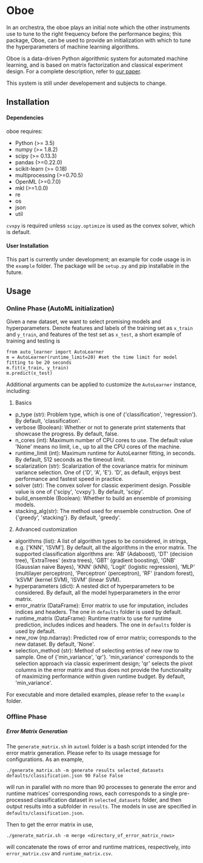 # Oboe

In an orchestra, the oboe plays an initial note which the other instruments use to tune to the right frequency before the performance begins; this package, Oboe, can be used to provide an initialization with which to tune the hyperparameters of machine learning algorithms.

Oboe is a data-driven Python algorithmic system for automated machine
learning, and is based on matrix factorization and classical experiment design. For a complete description, refer to [our paper](https://arxiv.org/abs/1808.03233).

This system is still under developement and subjects to change.

## Installation

#### Dependencies
oboe requires:
* Python (>= 3.5)
* numpy  (>= 1.8.2)
* scipy  (>= 0.13.3)
* pandas (>=0.22.0)
* scikit-learn  (>= 0.18)
* multiprocessing (>=0.70.5)
* OpenML (>=0.7.0)
* mkl (>=1.0.0)
* re
* os
* json
* util

`cvxpy` is required unless `scipy.optimize` is used as the convex solver, which is default.

#### User Installation
This part is currently under development; an example for code usage is in the `example` folder. The package will be `setup.py` and pip installable in the future.

## Usage

### Online Phase (AutoML initialization)
Given a new dataset, we want to select promising models and hyperparameters. Denote features and labels of the training set as `x_train` and `y_train`, and features of the test set as `x_test`, a short example of training and testing is
```
from auto_learner import AutoLearner
m = AutoLearner(runtime_limit=20) #set the time limit for model fitting to be 20 seconds
m.fit(x_train, y_train)
m.predict(x_test)
```
Additional arguments can be applied to customize the `AutoLearner` instance, including:
1. Basics
* p_type (str): Problem type, which is one of {'classification', 'regression'}. By default, 'classification'.
* verbose (Boolean): Whether or not to generate print statements that showcase the progress. By default, false.
* n_cores (int): Maximum number of CPU cores to use. The default value 'None' means no limit, i.e., up to all the CPU cores of the machine.
* runtime_limit (int): Maximum runtime for AutoLearner fitting, in seconds. By default, 512 seconds as the timeout limit.
* scalarization (str): Scalarization of the covariance matrix for mininum variance selection. One of {'D', 'A', 'E'}. 'D', as default, enjoys best performance and fastest speed in practice.
* solver (str): The convex solver for classic experiment design. Possible value is one of {'scipy', 'cvxpy'}. By default, 'scipy'.
* build_ensemble (Boolean): Whether to build an ensemble of promising models.
* stacking_alg(str): The method used for ensemble construction. One of {'greedy', 'stacking'}. By default, 'greedy'.

2. Advanced customization
* algorithms (list): A list of algorithm types to be considered, in strings, e.g. ['KNN', 'lSVM']. By default, all the algorithms in the error matrix. The supported classification algorithms are: 'AB' (Adaboost), 'DT' (decision tree), 'ExtraTrees' (extra trees), 'GBT' (gradient boosting), 'GNB' (Gaussian naive Bayes), 'KNN' (kNN), 'Logit' (logistic regression), 'MLP' (multilayer perceptron), 'Perceptron' (perceptron), 'RF' (random forest), 'kSVM' (kernel SVM), 'lSVM' (linear SVM).
* hyperparameters (dict): A nested dict of hyperparameters to be considered. By default, all the model hyperparameters in the error matrix.
* error_matrix (DataFrame): Error matrix to use for imputation, includes indices and headers. The one in `defaults` folder is used by default.
* runtime_matrix (DataFrame): Runtime matrix to use for runtime prediction, includes indices and headers. The one in `defaults` folder is used by default.
* new_row (np.ndarray): Predicted row of error matrix; corresponds to the new dataset. By default, 'None'.
* selection_method (str): Method of selecting entries of new row to sample. One of {'min_variance', 'qr'}. 'min_variance' corresponds to the selection approach via classic experiment design; 'qr' selects the pivot columns in the error matrix and thus does not provide the functionality of maximizing performance within given runtime budget. By default, 'min_variance'.

For executable and more detailed examples, please refer to the `example` folder.

### Offline Phase

##### Error Matrix Generation
The `generate_matrix.sh` in `automl` folder is a bash script intended for the error matrix generation. Please refer to its usage message for configurations. As an example,
```
./generate_matrix.sh -m generate results selected_datasets defaults/classification.json 90 False False
```
will run in parallel with no more than 90 processes to generate the error and runtime matrices' corresponding rows, each corresponds to a single pre-processed classification dataset in `selected_datasets` folder, and then output results into a subfolder in `results`. The models in use are specified in `defaults/classification.json`.

Then to get the error matrix in use,
```
./generate_matrix.sh -m merge <directory_of_error_matrix_rows>
```
will concatenate the rows of error and runtime matrices, respectively, into `error_matrix.csv` and `runtime_matrix.csv`.




